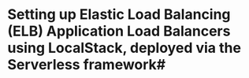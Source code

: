 # Setting up Elastic Load Balancing (ELB) Application Load Balancers using LocalStack, deployed via the Serverless framework#
